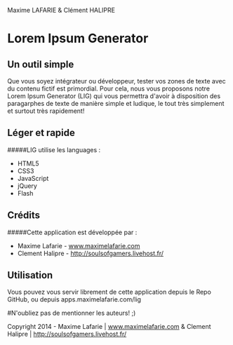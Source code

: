 Maxime LAFARIE & Clément HALIPRE

Lorem Ipsum Generator
=================

## Un outil simple ##

Que vous soyez intégrateur ou développeur, tester vos zones 
de texte avec du contenu fictif est primordial. Pour cela, nous
vous proposons notre Lorem Ipsum Generator (LIG) qui vous permettra
d'avoir à disposition des paragarphes de texte de manière simple
et ludique, le tout très simplement et surtout très rapidement!

## Léger et rapide ##

#####LIG utilise les languages :
- HTML5
- CSS3
- JavaScript
- jQuery
- Flash

## Crédits ##

#####Cette application est développée par :
- Maxime Lafarie - www.maximelafarie.com
- Clement Halipre - http://soulsofgamers.livehost.fr/


## Utilisation ##

Vous pouvez vous servir librement de cette application depuis le Repo GitHub, ou depuis apps.maximelafarie.com/lig

#N'oubliez pas de mentionner les auteurs! ;)


Copyright 2014 - Maxime Lafarie | www.maximelafarie.com & Clement Halipre | http://soulsofgamers.livehost.fr/
